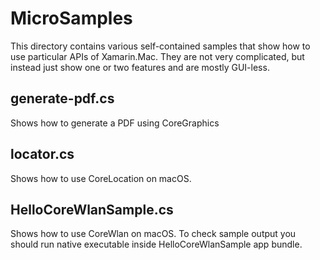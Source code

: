 MicroSamples
============

This directory contains various self-contained samples that
show how to use particular APIs of Xamarin.Mac. They are not
very complicated, but instead just show one or two features
and are mostly GUI-less.

generate-pdf.cs
---------------

Shows how to generate a PDF using CoreGraphics

locator.cs
----------

Shows how to use CoreLocation on macOS.


HelloCoreWlanSample.cs
----------------------

Shows how to use CoreWlan on macOS. To check sample output you should run native executable inside HelloCoreWlanSample app bundle.

